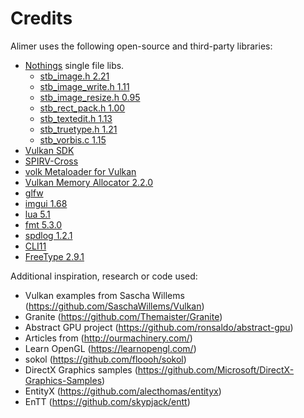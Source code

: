 # Credits

Alimer uses the following open-source and third-party libraries:

- [Nothings](https://github.com/nothings/stb) single file libs.
  - [stb_image.h 2.21](https://github.com/nothings/stb/blob/master/stb_image.h)
  - [stb_image_write.h 1.11](https://github.com/nothings/stb/blob/master/stb_image_write.h)
  - [stb_image_resize.h 0.95](https://github.com/nothings/stb/blob/master/stb_image_resize.h)
  - [stb_rect_pack.h 1.00](https://github.com/nothings/stb/blob/master/stb_rect_pack.h)
  - [stb_textedit.h 1.13](https://github.com/nothings/stb/blob/master/stb_textedit.h)
  - [stb_truetype.h 1.21](https://github.com/nothings/stb/blob/master/stb_truetype.h)
  - [stb_vorbis.c 1.15](https://github.com/nothings/stb/blob/master/stb_vorbis.c)
- [Vulkan SDK](https://lunarg.com/vulkan-sdk/)
- [SPIRV-Cross](https://github.com/KhronosGroup/SPIRV-Cross)
- [volk Metaloader for Vulkan](https://github.com/zeux/volk)
- [Vulkan Memory Allocator 2.2.0](https://github.com/GPUOpen-LibrariesAndSDKs/VulkanMemoryAllocator)
- [glfw](https://www.glfw.org)
- [imgui 1.68](https://github.com/ocornut/imgui)
- [lua 5.1](https://www.lua.org)
- [fmt 5.3.0](http://fmtlib.net)
- [spdlog 1.2.1](https://github.com/gabime/spdlog)
- [CLI11](https://github.com/CLIUtils/CLI11)
- [FreeType 2.9.1](https://www.freetype.org)

Additional inspiration, research or code used:

- Vulkan examples from Sascha Willems (https://github.com/SaschaWillems/Vulkan)
- Granite (https://github.com/Themaister/Granite)
- Abstract GPU project (https://github.com/ronsaldo/abstract-gpu)
- Articles from (http://ourmachinery.com/)
- Learn OpenGL (https://learnopengl.com/)
- sokol (https://github.com/floooh/sokol)
- DirectX Graphics samples (https://github.com/Microsoft/DirectX-Graphics-Samples)
- EntityX (https://github.com/alecthomas/entityx)
- EnTT (https://github.com/skypjack/entt)
